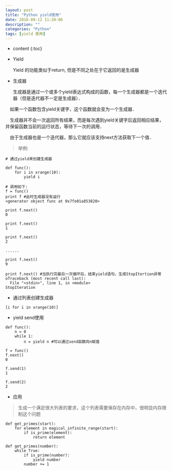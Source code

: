 ```yaml
---
layout: post
title: "Python yield使用"
date: 2016-09-12 11:20:06
description: ""
categories: "Python"
tags: [yield 使用]
---
```


* content
{:toc}

* Yield　

  Yield 的功能类似于return, 但是不同之处在于它返回的是生成器





* 生成器

  生成器是通过一个或多个yield表达式构成的函数，每一个生成器都是一个迭代器（但是迭代器不一定是生成器）．

　如果一个函数包含yield关键字，这个函数就会变为一个生成器．

　生成器并不会一次返回所有结果，而是每次遇到yield关键字后返回相应结果，并保留函数当前的运行状态，等待下一次的调用．

　由于生成器也是一个迭代器，那么它就应该支持next方法获取下一个值．

> 举例:

```
# 通过yield来创建生成器

def func():
    for i in xrange(10):
        yield i

# 调用如下:
f = func()
print f #此时生成器没有运行
<generator object func at 0x7fe01a853820>

print f.next()
0

print f.next()
1

print f.next()
2

......

print f.next()
9

print f.next() #当执行完最后一次循环后，结束yield语句，生成StopItertion异常oTraceback (most recent call last):
  File "<stdin>", line 1, in <module>
StopIteration

```

* 通过列表创建生成器

```
[i for i in xrange(10)]
```

* yield send使用

```
def func():
    n = 0
    while 1:
        n = yield n #可以通过send函数向n赋值

f = func()
f.next()
0

f.send(1)
1

f.send(2)
2

```

* 应用

> 生成一个满足很大列表的要求，这个列表需要保存在内存中，很明显内存限制这个问题

```
def get_primes(start):
    for element in magical_infinite_range(start):
        if is_prime(element):
            return element

```

```
def get_primes(number):
    while True:
        if is_prime(number):
            yield number
        number += 1

```
